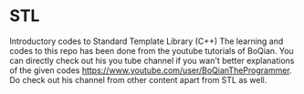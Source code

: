 # STL
Introductory codes to Standard Template Library (C++)
The learning and codes to this repo has been done from the youtube tutorials of BoQian. You can directly check out his you tube channel if you wan't better explanations 
of the given codes
https://www.youtube.com/user/BoQianTheProgrammer.
Do check out his channel from other content apart from STL as well.
